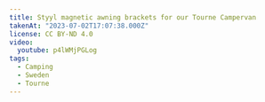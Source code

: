 ```yaml
---
title: Styyl magnetic awning brackets for our Tourne Campervan
takenAt: "2023-07-02T17:07:38.000Z"
license: CC BY-ND 4.0
video:
  youtube: p4lWMjPGLog
tags:
  - Camping
  - Sweden
  - Tourne
---
```


